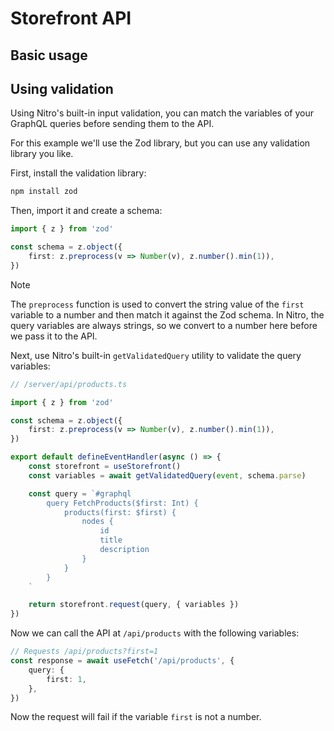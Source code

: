 # Storefront API

## Basic usage



## Using validation

Using Nitro's built-in input validation, you can match the variables of your GraphQL queries before sending them to the API.

For this example we'll use the Zod library, but you can use any validation library you like.

First, install the validation library:

```bash
npm install zod
```

Then, import it and create a schema:

```ts
import { z } from 'zod'

const schema = z.object({
    first: z.preprocess(v => Number(v), z.number().min(1)),
})
```

> [!NOTE]
> The `preprocess` function is used to convert the string value of the `first` variable to a number and then match it against the Zod schema.
> In Nitro, the query variables are always strings, so we convert to a number here before we pass it to the API.

Next, use Nitro's built-in `getValidatedQuery` utility to validate the query variables:

```ts
// /server/api/products.ts

import { z } from 'zod'

const schema = z.object({
    first: z.preprocess(v => Number(v), z.number().min(1)),
})

export default defineEventHandler(async () => {
    const storefront = useStorefront()
    const variables = await getValidatedQuery(event, schema.parse)

    const query = `#graphql
        query FetchProducts($first: Int) {
            products(first: $first) {
                nodes {
                    id
                    title
                    description
                }
            }
        }
    `

    return storefront.request(query, { variables })
})
```

Now we can call the API at `/api/products` with the following variables:

```ts
// Requests /api/products?first=1
const response = await useFetch('/api/products', {
    query: {
        first: 1,
    },
})
```

Now the request will fail if the variable `first` is not a number.
